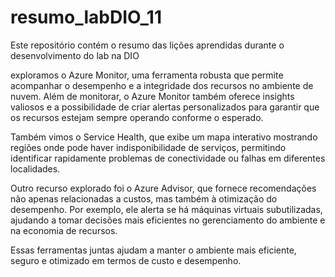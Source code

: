 # resumo_labDIO_11
Este repositório contém o resumo das lições aprendidas durante o desenvolvimento do lab na DIO

exploramos o Azure Monitor, uma ferramenta robusta que permite acompanhar o desempenho e a integridade dos recursos no ambiente de nuvem. Além de monitorar, o Azure Monitor também oferece insights valiosos e a possibilidade de criar alertas personalizados para garantir que os recursos estejam sempre operando conforme o esperado.

Também vimos o Service Health, que exibe um mapa interativo mostrando regiões onde pode haver indisponibilidade de serviços, permitindo identificar rapidamente problemas de conectividade ou falhas em diferentes localidades.

Outro recurso explorado foi o Azure Advisor, que fornece recomendações não apenas relacionadas a custos, mas também à otimização do desempenho. Por exemplo, ele alerta se há máquinas virtuais subutilizadas, ajudando a tomar decisões mais eficientes no gerenciamento do ambiente e na economia de recursos.

Essas ferramentas juntas ajudam a manter o ambiente mais eficiente, seguro e otimizado em termos de custo e desempenho.






